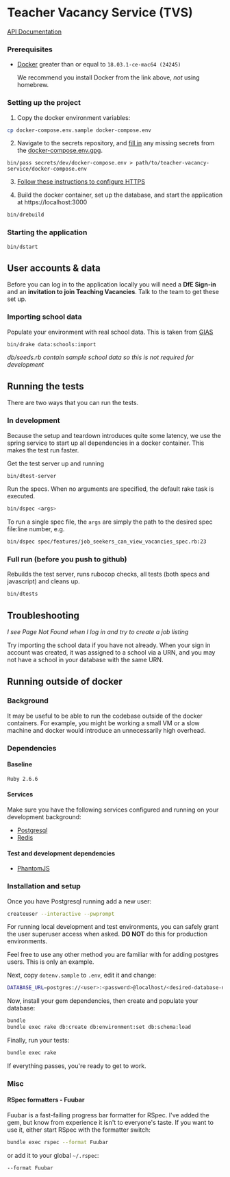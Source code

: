 # Teacher Vacancy Service (TVS)

[API Documentation](https://docs.teaching-vacancies.service.gov.uk)

### Prerequisites
 - [Docker](https://docs.docker.com/docker-for-mac) greater than or equal to `18.03.1-ce-mac64 (24245)`

     We recommend you install Docker from the link above, _not_ using homebrew.

### Setting up the project

1. Copy the docker environment variables:

```bash
cp docker-compose.env.sample docker-compose.env
```

2. Navigate to the secrets repository, and [fill in][docs-to-read-secrets] any missing secrets from the [docker-compose.env.gpg][secret-docker-compose].

```
bin/pass secrets/dev/docker-compose.env > path/to/teacher-vacancy-service/docker-compose.env
```

3. [Follow these instructions to configure HTTPS](config/localhost/https/README.md)

4. Build the docker container, set up the database, and start the application at https://localhost:3000

```bash
bin/drebuild
```

[secret-docker-compose]:
https://github.com/DFE-Digital/teaching-vacancies-service-secrets/blob/master/secrets/dev/docker-compose.env.gpg
[docs-to-read-secrets]:
https://github.com/DFE-Digital/teaching-vacancies-service-secrets#reading-secrets

### Starting the application

```bash
bin/dstart
```

## User accounts & data

Before you can log in to the application locally you will need a __DfE Sign-in__ and an __invitation to join Teaching
Vacancies__. Talk to the team to get these set up.

### Importing school data

Populate your environment with real school data. This is taken from
[GIAS](https://get-information-schools.service.gov.uk/)

```bash
bin/drake data:schools:import
```

_db/seeds.rb contain sample school data so this is not required for development_

## Running the tests

There are two ways that you can run the tests.

### In development

Because the setup and teardown introduces quite some latency, we use the spring service to start up all dependencies in
a docker container. This makes the test run faster.

Get the test server up and running
```bash
bin/dtest-server
```

Run the specs. When no arguments are specified, the default rake task is executed.

```bash
bin/dspec <args>
```

To run a single spec file, the `args` are simply the path to the desired spec file:line number, e.g.

```bash
bin/dspec spec/features/job_seekers_can_view_vacancies_spec.rb:23
```

### Full run (before you push to github)

Rebuilds the test server, runs rubocop checks, all tests (both specs and javascript) and cleans up.

```bash
bin/dtests
```

## Troubleshooting

_I see Page Not Found when I log in and try to create a job listing_

Try importing the school data if you have not already. When your sign in account was created, it was assigned to a
school via a URN, and you may not have a school in your database with the same URN.

## Running outside of docker

### Background

It may be useful to be able to run the codebase outside of the docker containers. For example, you might be working a
small VM or a slow machine and docker would introduce an unnecessarily high overhead.

### Dependencies

#### Baseline

```bash
Ruby 2.6.6
```

#### Services

Make sure you have the following services configured and running on your development background:

 * [Postgresql](https://postgresql.org)
 * [Redis](https://redis.io)

#### Test and development dependencies

 * [PhantomJS](https://phantomjs.org)

### Installation and setup

Once you have Postgresql running add a new user:

```bash
createuser --interactive --pwprompt
```

For running local development and test environments, you can safely grant the user superuser access when asked.  **DO
NOT** do this for production environments.

Feel free to use any other method you are familiar with for adding postgres users. This is only an example.

Next, copy `dotenv.sample` to `.env`, edit it and change:

```bash
DATABASE_URL=postgres://<user>:<password>@localhost/<desired-database-name>
```

Now, install your gem dependencies, then create and populate your database:

```bash
bundle
bundle exec rake db:create db:environment:set db:schema:load
```

Finally, run your tests:

```bash
bundle exec rake
```

If everything passes, you're ready to get to work.

### Misc

#### RSpec formatters - Fuubar

Fuubar is a fast-failing progress bar formatter for RSpec. I've added the gem, but know from experience it isn't to
everyone's taste. If you want to use it, either start RSpec with the formatter switch:

```bash
bundle exec rspec --format Fuubar
```

or add it to your global `~/.rspec`:

```bash
--format Fuubar
```
